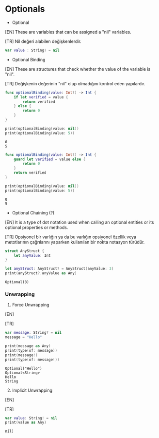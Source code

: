 # Optionals

- Optional

[EN] These are variables that can be assigned a "nil" variables.

[TR] Nil değeri alabilen değişkenlerdir.

```swift
var value : String? = nil
```

- Optional Binding

[EN] These are structures that check whether the value of the variable is "nil".

[TR] Değişkenin değerinin "nil" olup olmadığını kontrol eden yapılardır.

```swift
func optionalBinding(value: Int?) -> Int {
    if let verified = value {
        return verified
    } else {
        return 0
    }
}

print(optionalBinding(value: nil))
print(optionalBinding(value: 5))
```
```
0
5
```

```swift
func optionalBinding(value: Int?) -> Int {
    guard let verified = value else {
        return 0
    }
    return verified
}

print(optionalBinding(value: nil))
print(optionalBinding(value: 5))
```
```
0
5
```

- Optional Chaining (?)

[EN] It is a type of dot notation used when calling an optional entities or its optional properties or methods.

[TR] Opsiyonel bir varlığın ya da bu varlığın opsiyonel özellik veya metotlarının çağrılarını yaparken kullanılan bir nokta notasyon türüdür.

```swift
struct AnyStruct {
    let anyValue: Int
}

let anyStruct: AnyStruct? = AnyStruct(anyValue: 3)
print(anyStruct?.anyValue as Any)
```
```
Optional(3)
```

### Unwrapping

1. Force Unwrapping

[EN]

[TR]

```swift
var message: String? = nil
message = "Hello"

print(message as Any)
print(type(of: message))
print(message!)
print(type(of: message!))
```
```
Optional("Hello")
Optional<String>
Hello
String
```

2. Implicit Unwrapping

[EN]

[TR]

```swift
var value: String! = nil
print(value as Any)
```
```
nil)
```


